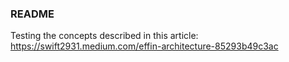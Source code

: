 ### README

Testing the concepts described in this article: https://swift2931.medium.com/effin-architecture-85293b49c3ac

